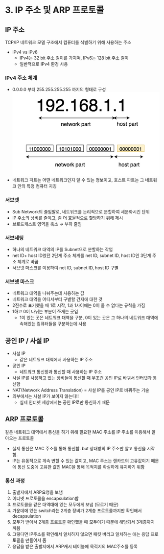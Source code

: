 # 3. IP 주소 및 ARP 프로토콜

## IP 주소

TCP/IP 네트워크 모델 구조에서 컴퓨터를 식별하기 위해 사용하는 주소

- IPv4 vs IPv6
  - IPv4는 32 bit 주소 길이를 가지며, IPv6는 128 bit 주소 길이
  - 일반적으로 IPv4 환경 사용

### **IPv4 주소 체계**

- 0.0.0.0 부터 255.255.255.255 까지의 형태로 구성
  ![image.png](./01_images/ip_address.png)
- 네트워크 파트는 어떤 네트워크인지 알 수 있는 정보이고, 호스트 파트는 그 네트워크 안의 특정 컴퓨터 지칭

### 서브넷

- Sub Network의 줄임말로, 네트워크를 논리적으로 분할하여 세분화시킨 단위
- IP 주소의 낭비를 줄이고, 좀 더 효율적으로 할당하기 위해 제시
- 브로드캐스트 영역을 축소 → 부하 줄임

### 서브네팅

- 하나의 네트워크 대역의 IP를 Subnet으로 분할하는 작업
- net ID+ host ID였던 2단계 주소 체계를 net ID, subnet ID, host ID인 3단계 주소 체계로 바꿈
- 서브넷 마스크를 이용하여 net ID, subnet ID, host ID 구별

### 서브넷 마스크

- 네트워크 대역을 나눠주는데 사용하는 값
- 네트워크 대역을 어디서부터 구별할 건지에 대한 것
- 2진수로 표기했을 때 1로 시작, 1과 1사이에는 0이 올 수 없다는 규칙을 가짐
- 1하고 0이 나뉘는 부분이 쪼개는 곳임
  - 1이 있는 곳은 네트워크 대역을 구분, 0이 있는 곳은 그 하나의 네트워크 대역에 속해있는 컴퓨터들을 구분하는데 사용

## 공인 IP / 사설 IP

- 사설 IP
  - 같은 네트워크 대역에서 사용하는 IP 주소
- 공인 IP
  - 네트워크 통신망과 통신할 때 사용하는 IP 주소
- 사설 IP를 사용하고 있는 장비들이 통신할 때 무조건 공인 IP로 바꿔서 인터넷과 통신함
- NAT(Network Address Translation) = 사설 IP를 공인 IP로 바꿔주는 기술
- 외부에서는 사설 IP가 보이지 않는다!!
  - 실제 인터넷 세상에서는 공인 IP로만 통신하기 때문

## ARP 프로토콜

같은 네트워크 대역에서 통신을 하기 위해 필요한 MAC 주소를 IP 주소를 이용해서 알아오는 프로토콜

- 실제 통신은 MAC 주소를 통해 통신함. but 상대방의 IP 주소만 알고 통신을 시작함.
- IP는 유동적으로 계속 변할 수 있는 값이고, MAC 주소는 랜카드의 고유값이기 때문에 통신 도중에 고유한 값인 MAC을 통해 목적지를 확실하게 유지하기 위함

### 통신 과정

1. 출발지에서 ARP요청을 보냄
2. 이더넷 프로토콜을 encapsulation함
3. 프로토콜을 같은 대역대에 있는 모두에게 보냄 (모르기 때문)
4. 가운데에 있는 switch라는 2계층 장비가 2계층 프로토콜까지만 확인해서 decapsulation
5. 모두가 받아서 2계층 프로토콜 확인했을 때 모두이기 때문에 해당되서 3계층까지 까봄
6. 그렇다면 IP주소를 확인해서 일치하지 않으면 패킷 버리고 일치하는 애는 응답 프로토콜을 만들어서 줌
7. 응답을 받은 출발지에서 ARP캐시 테이블에 목적지의 MAC주소를 등록
